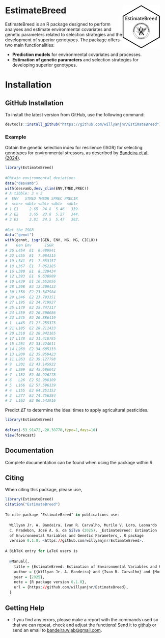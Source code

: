# EstimateBreed <img src="man/figures/logo.png" align="right" height="140/"/>

EstimateBreed is an R package designed to perform analyses and estimate environmental covariates and genetic parameters related to selection strategies and the development of superior genotypes. The package offers two main functionalities: 
- **Prediction models** for environmental covariates and processes.
- **Estimation of genetic parameters** and selection strategies for developing superior genotypes.

# Installation

## GitHub Installation

To install the latest version from GitHub, use the following command:

```r
devtools::install_github("https://github.com/willyanjnr/EstimateBreed")
```

### Example
Obtain the genetic selection index for resilience (ISGR) for selecting genotypes for environmental stressors, as described by [Bandeira et al. (2024)](https://www.cropj.com/Carvalho_18_12_2024_825_830.pdf).

``` r
library(EstimateBreed)

#Obtain environmental deviations
data("desvamb")
with(desvamb,desv_clim(ENV,TMED,PREC))
# A tibble: 3 × 5
#  ENV   STMED TMEDR SPREC PRECIR
#  <chr> <dbl> <dbl> <dbl>  <dbl>
# 1 E1     2.65  24.8  5.46   339.
# 2 E2     3.65  23.8  5.27   344.
# 3 E3     2.81  24.5  5.47   362.

#Get the ISGR
data("genot")
with(genot, isgr(GEN, ENV, NG, MG, CICLO))
#    Gen Env      ISGR
# 26 L454  E1  6.489941
# 22 L455  E1  7.084315
# 19 L541  E1  7.653157
# 18 L367  E1  7.862185
# 16 L380  E1  8.329434
# 12 L393  E1  9.638909
# 10 L439  E1 10.552056
# 28 L298  E3 12.209433
# 30 L358  E2 23.347984
# 29 L346  E2 23.793351
# 27 L195  E2 24.719927
# 25 L179  E2 25.747317
# 24 L359  E2 26.300686
# 23 L345  E2 26.886419
# 1  L445  E1 27.255375
# 21 L185  E2 28.211433
# 20 L310  E2 28.942165
# 17 L178  E2 31.418785
# 15 L261  E2 33.424611
# 14 L269  E2 34.605133
# 13 L209  E2 35.959423
# 11 L263  E2 39.127798
# 9  L201  E2 43.145922
# 8  L299  E2 45.686042
# 7  L152  E2 48.926278
# 6   L26  E2 52.988109
# 5  L166  E2 57.596139
# 4  L155  E2 64.251152
# 3  L277  E2 74.756384
# 2  L162  E2 86.543916
```
Predict ∆T to determine the ideal times to apply agricultural pesticides.
``` r
library(EstimateBreed)

deltat(-53.91472,-28.38778,type=1,days=10)
View(forecast)
```

## Documentation
Complete documentation can be found when using the package within R.

## Citing
When citing this package, please use,
``` r
library(EstimateBreed)
citation("EstimateBreed")

To cite package ‘EstimateBreed’ in publications use:

  Willyan Jr. A. Bandeira, Ivan R. Carvalho, Murilo V. Loro, Leonardo
  C. Pradebon, José A. G. da Silva (2025). _EstimateBreed: Estimation
  of Environmental Variables and Genetic Parameters_. R package
  version 0.1.0, <https://github.com/willyanjnr/EstimateBreed>.

A BibTeX entry for LaTeX users is

  @Manual{,
    title = {EstimateBreed: Estimation of Environmental Variables and Genetic Parameters},
    author = {{Willyan Jr. A. Bandeira} and {Ivan R. Carvalho} and {Murilo V. Loro} and {Leonardo C. Pradebon} and {José A. G. da Silva}},
    year = {2025},
    note = {R package version 0.1.0},
    url = {https://github.com/willyanjnr/EstimateBreed},
  }
```

## Getting Help
- If you find any errors, please make a report with the commands used so that we can repeat, check and adjust the functions! Send it to [github](https://github.com/willyanjnr/EstimateBreed/issues) or send an email to bandeira.wjab@gmail.com.
